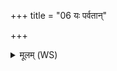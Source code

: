 +++
title = "06 यः पर्वतान्"

+++
<details><summary>मूलम् (WS)</summary>

यः पर्वतान् विदधे ऽति विद्वान् यो भूतानि कल्पयति प्रजानन् । ।  
तस्मै रुद्राय हविषा विधेमान्यत्रास्मदघविषा व्येतु ॥ ७ ॥
</details>